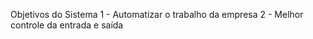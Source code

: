 Objetivos do Sistema
    1 - Automatizar o trabalho da empresa
    2 - Melhor controle da entrada e saída

